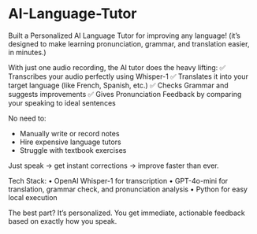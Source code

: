 # AI-Language-Tutor
Built a Personalized AI Language Tutor for improving any language!
(it’s designed to make learning pronunciation, grammar, and translation easier, in minutes.)

With just one audio recording, the AI tutor does the heavy lifting: 
✅ Transcribes your audio perfectly using Whisper-1
✅ Translates it into your target language (like French, Spanish, etc.)
✅ Checks Grammar and suggests improvements
✅ Gives Pronunciation Feedback by comparing your speaking to ideal sentences

No need to: 
- Manually write or record notes
- Hire expensive language tutors
- Struggle with textbook exercises

Just speak → get instant corrections → improve faster than ever.

Tech Stack:
 • OpenAI Whisper-1 for transcription
 • GPT-4o-mini for translation, grammar check, and pronunciation analysis
 • Python for easy local execution

The best part?
 It’s personalized. You get immediate, actionable feedback based on exactly how you speak.
